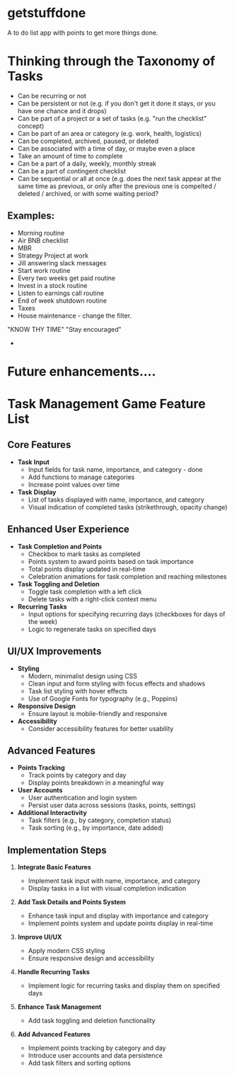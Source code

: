 # getstuffdone
A to do list app with points to get more things done.

# Thinking through the Taxonomy of Tasks

- Can be recurring or not
- Can be persistent or not (e.g. if you don't get it done it stays, or you have one chance and it drops)
- Can be part of a project or a set of tasks (e.g. "run the checklist" concept)
- Can be part of an area or category (e.g. work, health, logistics)
- Can be completed, archived, paused, or deleted
- Can be associated with a time of day, or maybe even a place
- Take an amount of time to complete
- Can be a part of a daily, weekly, monthly streak
- Can be a part of contingent checklist
- Can be sequential or all at once (e.g. does the next task appear at the same time as previous, or only after the previous one is compelted / deleted / archived, or with some waiting period?


## Examples:
- Morning routine
- Air BNB checklist
- MBR
- Strategy Project at work
- Jill answering slack messages
- Start work routine
- Every two weeks get paid routine
- Invest in a stock routine
- Listen to earnings call routine
- End of week shutdown routine
- Taxes
- House maintenance - change the filter.

  


"KNOW THY TIME" 
"Stay encouraged"


- 


# Future enhancements....


# Task Management Game Feature List

## Core Features
- **Task Input**
  - Input fields for task name, importance, and category - done
  - Add functions to manage categories
  - Increase point values over time
- **Task Display**
  - List of tasks displayed with name, importance, and category
  - Visual indication of completed tasks (strikethrough, opacity change)

## Enhanced User Experience
- **Task Completion and Points**
  - Checkbox to mark tasks as completed
  - Points system to award points based on task importance
  - Total points display updated in real-time
  - Celebration animations for task completion and reaching milestones
- **Task Toggling and Deletion**
  - Toggle task completion with a left click
  - Delete tasks with a right-click context menu
- **Recurring Tasks**
  - Input options for specifying recurring days (checkboxes for days of the week)
  - Logic to regenerate tasks on specified days

## UI/UX Improvements
- **Styling**
  - Modern, minimalist design using CSS
  - Clean input and form styling with focus effects and shadows
  - Task list styling with hover effects
  - Use of Google Fonts for typography (e.g., Poppins)
- **Responsive Design**
  - Ensure layout is mobile-friendly and responsive
- **Accessibility**
  - Consider accessibility features for better usability

## Advanced Features
- **Points Tracking**
  - Track points by category and day
  - Display points breakdown in a meaningful way
- **User Accounts**
  - User authentication and login system
  - Persist user data across sessions (tasks, points, settings)
- **Additional Interactivity**
  - Task filters (e.g., by category, completion status)
  - Task sorting (e.g., by importance, date added)

## Implementation Steps
1. **Integrate Basic Features**
   - Implement task input with name, importance, and category
   - Display tasks in a list with visual completion indication

2. **Add Task Details and Points System**
   - Enhance task input and display with importance and category
   - Implement points system and update points display in real-time

3. **Improve UI/UX**
   - Apply modern CSS styling
   - Ensure responsive design and accessibility

4. **Handle Recurring Tasks**
   - Implement logic for recurring tasks and display them on specified days

5. **Enhance Task Management**
   - Add task toggling and deletion functionality

6. **Add Advanced Features**
   - Implement points tracking by category and day
   - Introduce user accounts and data persistence
   - Add task filters and sorting options

